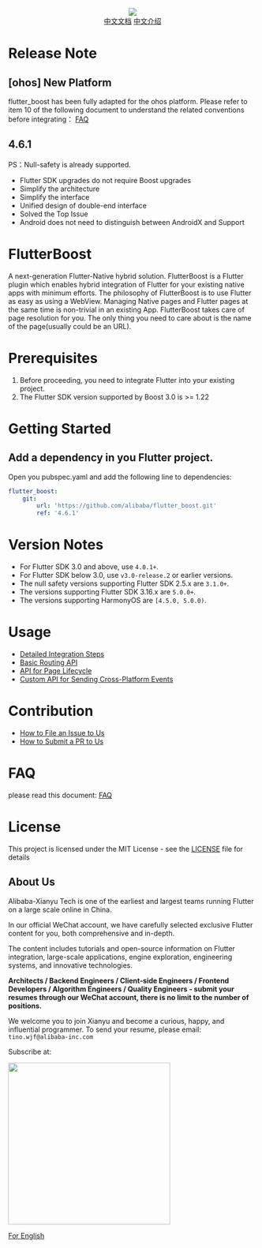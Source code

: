 <p align="center">
  <img src="flutter_boost.png">
   <b></b><br>
  <a href="README_CN.md">中文文档</a>
  <a href="https://zhuanlan.zhihu.com/p/362662962">中文介绍</a>
</p>

# Release Note

## [ohos] New Platform
flutter_boost has been fully adapted for the ohos platform. Please refer to item 10 of the following document to understand the related conventions before integrating：
<a href="Frequently Asked Question.md">FAQ</a>

## 4.6.1

PS：Null-safety is already supported.

- Flutter SDK upgrades do not require Boost upgrades
- Simplify the architecture
- Simplify the interface
- Unified design of double-end interface
- Solved the Top Issue
- Android does not need to distinguish between AndroidX and Support

# FlutterBoost
A next-generation Flutter-Native hybrid solution. FlutterBoost is a Flutter plugin which enables hybrid integration of Flutter for your existing native apps with minimum efforts. The philosophy of FlutterBoost is to use Flutter as easy as using a WebView. Managing Native pages and Flutter pages at the same time is non-trivial in an existing App. FlutterBoost takes care of page resolution for you. The only thing you need to care about is the name of the page(usually could be an URL). 
<a name="bf647454"></a>

# Prerequisites

1. Before proceeding, you need to integrate Flutter into your existing project.
2. The Flutter SDK version supported by Boost 3.0 is >= 1.22


# Getting Started


## Add a dependency in you Flutter project.

Open you pubspec.yaml and add the following line to dependencies:

``` yaml
flutter_boost:
    git:
        url: 'https://github.com/alibaba/flutter_boost.git'
        ref: '4.6.1'
```

# Version Notes
- For Flutter SDK 3.0 and above, use `4.0.1+`.
- For Flutter SDK below 3.0, use `v3.0-release.2` or earlier versions.
- The null safety versions supporting Flutter SDK 2.5.x are `3.1.0+`.
- The versions supporting Flutter SDK 3.16.x are `5.0.0+`.
- The versions supporting HarmonyOS are `[4.5.0, 5.0.0)`.


# Usage
- [Detailed Integration Steps](https://github.com/alibaba/flutter_boost/blob/master/docs/install.md)
- [Basic Routing API](https://github.com/alibaba/flutter_boost/blob/master/docs/routeAPI.md)
- [API for Page Lifecycle](https://github.com/alibaba/flutter_boost/blob/master/docs/lifecycle.md)
- [Custom API for Sending Cross-Platform Events](https://github.com/alibaba/flutter_boost/blob/master/docs/event.md)

# Contribution
- [How to File an Issue to Us](https://github.com/alibaba/flutter_boost/blob/master/docs/issue.md)
- [How to Submit a PR to Us](https://github.com/alibaba/flutter_boost/blob/master/docs/pr.md)

# FAQ
please read this document:
<a href="Frequently Asked Question.md">FAQ</a>


# License
This project is licensed under the MIT License - see the [LICENSE](LICENSE) file for details

## About Us
Alibaba-Xianyu Tech is one of the earliest and largest teams running Flutter on a large scale online in China.

In our official WeChat account, we have carefully selected exclusive Flutter content for you, both comprehensive and in-depth.

The content includes tutorials and open-source information on Flutter integration, large-scale applications, engine exploration, engineering systems, and innovative technologies.

**Architects / Backend Engineers / Client-side Engineers / Frontend Developers / Algorithm Engineers / Quality Engineers - submit your resumes through our WeChat account, there is no limit to the number of positions.**

We welcome you to join Xianyu and become a curious, happy, and influential programmer. To send your resume, please email: `tino.wjf@alibaba-inc.com`

Subscribe at:

<img src="https://img.alicdn.com/tfs/TB17Ki5XubviK0jSZFNXXaApXXa-656-656.png" width="328px" height="328px">

[For English](https://twitter.com/xianyutech "For English")
